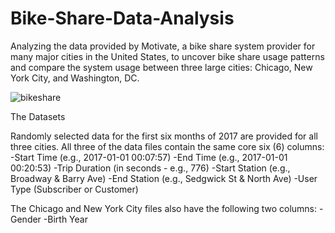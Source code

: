 # Bike-Share-Data-Analysis
Analyzing the data provided by Motivate, a bike share system provider for many major cities in the United States, to uncover bike share usage patterns and  compare the system usage between three large cities: Chicago, New York City, and Washington, DC.

![bikeshare](https://user-images.githubusercontent.com/100370599/155604995-8b07ad7a-b883-4d9a-a7e2-0a7fe91fd884.jpg)


The Datasets

Randomly selected data for the first six months of 2017 are provided for all three cities. All three of the data files contain the same core six (6) columns:
-Start Time (e.g., 2017-01-01 00:07:57)
-End Time (e.g., 2017-01-01 00:20:53)
-Trip Duration (in seconds - e.g., 776)
-Start Station (e.g., Broadway & Barry Ave)
-End Station (e.g., Sedgwick St & North Ave)
-User Type (Subscriber or Customer)

The Chicago and New York City files also have the following two columns:
-Gender
-Birth Year

